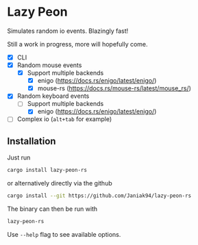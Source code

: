 # Lazy Peon

Simulates random io events. Blazingly fast!

Still a work in progress, more will hopefully come.

- [x] CLI
- [x] Random mouse events
    - [x] Support multiple backends
        - [x] enigo (https://docs.rs/enigo/latest/enigo/)
        - [x] mouse-rs (https://docs.rs/mouse-rs/latest/mouse_rs/)
- [x] Random keyboard events
    - [ ] Support multiple backends
        - [x] enigo (https://docs.rs/enigo/latest/enigo/)
- [ ] Complex io (`alt+tab` for example)

## Installation

Just run

```bash
cargo install lazy-peon-rs
```

or alternatively directly via the github

```bash
cargo install --git https://github.com/Janiak94/lazy-peon-rs
```

The binary can then be run with

```bash
lazy-peon-rs
```

Use `--help` flag to see available options.